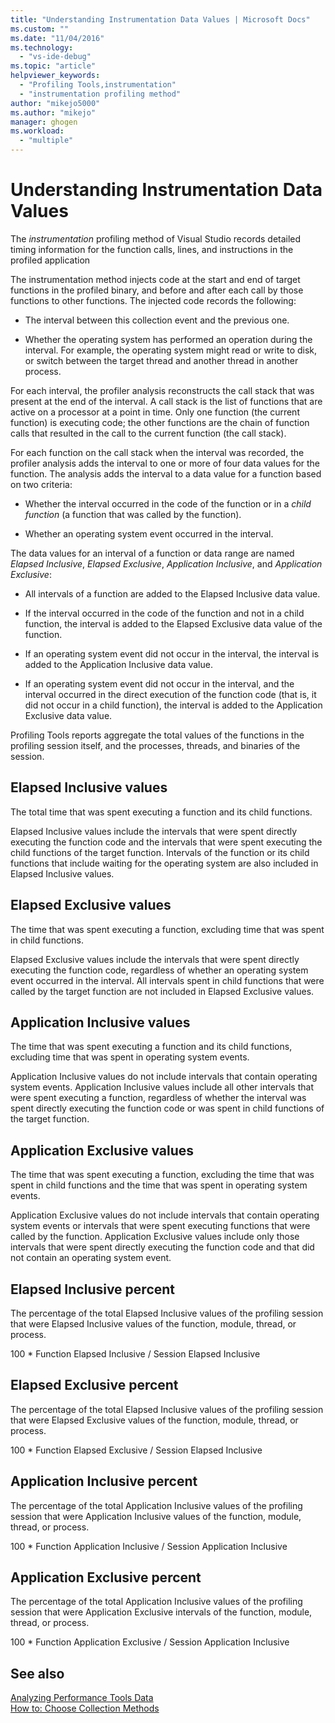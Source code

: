 ```yaml
---
title: "Understanding Instrumentation Data Values | Microsoft Docs"
ms.custom: ""
ms.date: "11/04/2016"
ms.technology: 
  - "vs-ide-debug"
ms.topic: "article"
helpviewer_keywords: 
  - "Profiling Tools,instrumentation"
  - "instrumentation profiling method"
author: "mikejo5000"
ms.author: "mikejo"
manager: ghogen
ms.workload: 
  - "multiple"
---
```

# Understanding Instrumentation Data Values

The *instrumentation* profiling method of Visual Studio records detailed timing information for the function calls, lines, and instructions in the profiled application

The instrumentation method injects code at the start and end of target functions in the profiled binary, and before and after each call by those functions to other functions. The injected code records the following:

- The interval between this collection event and the previous one.

- Whether the operating system has performed an operation during the interval. For example, the operating system might read or write to disk, or switch between the target thread and another thread in another process.

For each interval, the profiler analysis reconstructs the call stack that was present at the end of the interval. A call stack is the list of functions that are active on a processor at a point in time. Only one function (the current function) is executing code; the other functions are the chain of function calls that resulted in the call to the current function (the call stack).

For each function on the call stack when the interval was recorded, the profiler analysis adds the interval to one or more of four data values for the function. The analysis adds the interval to a data value for a function based on two criteria:

- Whether the interval occurred in the code of the function or in a *child function* (a function that was called by the function).

- Whether an operating system event occurred in the interval.

The data values for an interval of a function or data range are named *Elapsed Inclusive*, *Elapsed Exclusive*, *Application Inclusive*, and *Application Exclusive*:

- All intervals of a function are added to the Elapsed Inclusive data value.

- If the interval occurred in the code of the function and not in a child function, the interval is added to the Elapsed Exclusive data value of the function.

- If an operating system event did not occur in the interval, the interval is added to the Application Inclusive data value.

- If an operating system event did not occur in the interval, and the interval occurred in the direct execution of the function code (that is, it did not occur in a child function), the interval is added to the Application Exclusive data value.

Profiling Tools reports aggregate the total values of the functions in the profiling session itself, and the processes, threads, and binaries of the session.

## Elapsed Inclusive values

The total time that was spent executing a function and its child functions.

Elapsed Inclusive values include the intervals that were spent directly executing the function code and the intervals that were spent executing the child functions of the target function. Intervals of the function or its child functions that include waiting for the operating system are also included in Elapsed Inclusive values.

## Elapsed Exclusive values

The time that was spent executing a function, excluding time that was spent in child functions.

Elapsed Exclusive values include the intervals that were spent directly executing the function code, regardless of whether an operating system event occurred in the interval. All intervals spent in child functions that were called by the target function are not included in Elapsed Exclusive values.

## Application Inclusive values

The time that was spent executing a function and its child functions, excluding time that was spent in operating system events.

Application Inclusive values do not include intervals that contain operating system events. Application Inclusive values include all other intervals that were spent executing a function, regardless of whether the interval was spent directly executing the function code or was spent in child functions of the target function.

## Application Exclusive values

The time that was spent executing a function, excluding the time that was spent in child functions and the time that was spent in operating system events.

Application Exclusive values do not include intervals that contain operating system events or intervals that were spent executing functions that were called by the function. Application Exclusive values include only those intervals that were spent directly executing the function code and that did not contain an operating system event.

## Elapsed Inclusive percent

The percentage of the total Elapsed Inclusive values of the profiling session that were Elapsed Inclusive values of the function, module, thread, or process.

100 * Function Elapsed Inclusive / Session Elapsed Inclusive

## Elapsed Exclusive percent

The percentage of the total Elapsed Inclusive values of the profiling session that were Elapsed Exclusive values of the function, module, thread, or process.

100 * Function Elapsed Exclusive / Session Elapsed Inclusive

## Application Inclusive percent

The percentage of the total Application Inclusive values of the profiling session that were Application Inclusive values of the function, module, thread, or process.

100 * Function Application Inclusive / Session Application Inclusive

## Application Exclusive percent

The percentage of the total Application Inclusive values of the profiling session that were Application Exclusive intervals of the function, module, thread, or process.

100 * Function Application Exclusive / Session Application Inclusive

## See also

[Analyzing Performance Tools Data](../profiling/analyzing-performance-tools-data.md)  
[How to: Choose Collection Methods](../profiling/how-to-choose-collection-methods.md)
